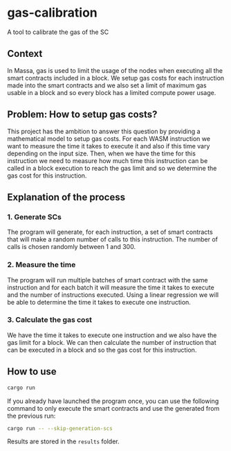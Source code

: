 # gas-calibration
A tool to calibrate the gas of the SC

## Context

In Massa, gas is used to limit the usage of the nodes when executing all the smart contracts included in a block. We setup gas costs for each instruction made into the smart contracts and we also set a limit of maximum gas usable in a block and so every block has a limited compute power usage.

## Problem: How to setup gas costs?

This project has the ambition to answer this question by providing a mathematical model to setup gas costs.
For each WASM instruction we want to measure the time it takes to execute it and also if this time vary depending on the input size. Then, when we have the time for this instruction we need to measure how much time this instruction can be called in a block execution to reach the gas limit and so we determine the gas cost for this instruction.

## Explanation of the process

### 1. Generate SCs

The program will generate, for each instruction, a set of smart contracts that will make a random number of calls to this instruction. The number of calls is chosen randomly between 1 and 300.

### 2. Measure the time

The program will run multiple batches of smart contract with the same instruction and for each batch it will measure the time it takes to execute and the number of instructions executed. Using a linear regression we will be able to determine the time it takes to execute one instruction.

### 3. Calculate the gas cost

We have the time it takes to execute one instruction and we also have the gas limit for a block. We can then calculate the number of instruction that can be executed in a block and so the gas cost for this instruction.


## How to use

```bash
cargo run
```

If you already have launched the program once, you can use the following command to only execute the smart contracts and use the generated from the previous run:

```bash
cargo run -- --skip-generation-scs
```

Results are stored in the `results` folder.